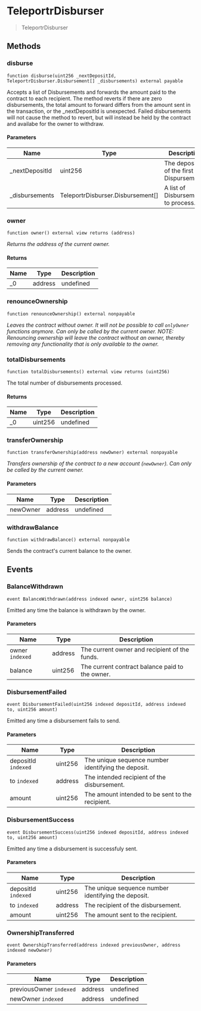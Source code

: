 # TeleportrDisburser



> TeleportrDisburser





## Methods

### disburse

```solidity
function disburse(uint256 _nextDepositId, TeleportrDisburser.Disbursement[] _disbursements) external payable
```

Accepts a list of Disbursements and forwards the amount paid to the contract to each recipient. The method reverts if there are zero disbursements, the total amount to forward differs from the amount sent in the transaction, or the _nextDepositId is unexpected. Failed disbursements will not cause the method to revert, but will instead be held by the contract and availabe for the owner to withdraw.



#### Parameters

| Name | Type | Description |
|---|---|---|
| _nextDepositId | uint256 | The depositId of the first Dispursement.
| _disbursements | TeleportrDisburser.Disbursement[] | A list of Disbursements to process.

### owner

```solidity
function owner() external view returns (address)
```



*Returns the address of the current owner.*


#### Returns

| Name | Type | Description |
|---|---|---|
| _0 | address | undefined

### renounceOwnership

```solidity
function renounceOwnership() external nonpayable
```



*Leaves the contract without owner. It will not be possible to call `onlyOwner` functions anymore. Can only be called by the current owner. NOTE: Renouncing ownership will leave the contract without an owner, thereby removing any functionality that is only available to the owner.*


### totalDisbursements

```solidity
function totalDisbursements() external view returns (uint256)
```

The total number of disbursements processed.




#### Returns

| Name | Type | Description |
|---|---|---|
| _0 | uint256 | undefined

### transferOwnership

```solidity
function transferOwnership(address newOwner) external nonpayable
```



*Transfers ownership of the contract to a new account (`newOwner`). Can only be called by the current owner.*

#### Parameters

| Name | Type | Description |
|---|---|---|
| newOwner | address | undefined

### withdrawBalance

```solidity
function withdrawBalance() external nonpayable
```

Sends the contract&#39;s current balance to the owner.






## Events

### BalanceWithdrawn

```solidity
event BalanceWithdrawn(address indexed owner, uint256 balance)
```

Emitted any time the balance is withdrawn by the owner.



#### Parameters

| Name | Type | Description |
|---|---|---|
| owner `indexed` | address | The current owner and recipient of the funds. |
| balance  | uint256 | The current contract balance paid to the owner. |

### DisbursementFailed

```solidity
event DisbursementFailed(uint256 indexed depositId, address indexed to, uint256 amount)
```

Emitted any time a disbursement fails to send.



#### Parameters

| Name | Type | Description |
|---|---|---|
| depositId `indexed` | uint256 | The unique sequence number identifying the deposit. |
| to `indexed` | address | The intended recipient of the disbursement. |
| amount  | uint256 | The amount intended to be sent to the recipient. |

### DisbursementSuccess

```solidity
event DisbursementSuccess(uint256 indexed depositId, address indexed to, uint256 amount)
```

Emitted any time a disbursement is successfuly sent.



#### Parameters

| Name | Type | Description |
|---|---|---|
| depositId `indexed` | uint256 | The unique sequence number identifying the deposit. |
| to `indexed` | address | The recipient of the disbursement. |
| amount  | uint256 | The amount sent to the recipient. |

### OwnershipTransferred

```solidity
event OwnershipTransferred(address indexed previousOwner, address indexed newOwner)
```





#### Parameters

| Name | Type | Description |
|---|---|---|
| previousOwner `indexed` | address | undefined |
| newOwner `indexed` | address | undefined |



